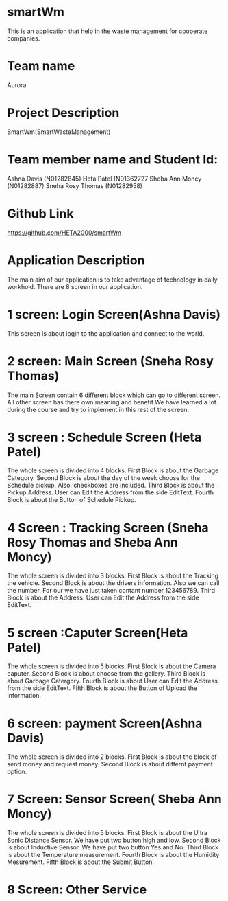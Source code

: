 # smartWm
This is  an application that help in the waste management for cooperate companies.
# Team name
Aurora

# Project Description
SmartWm(SmartWasteManagement)

# Team member name and Student Id:
Ashna Davis        (N01282845)
Heta Patel         (N01362727
Sheba Ann Moncy    (N01282887)
Sneha Rosy Thomas  (N01282958)

# Github Link
https://github.com/HETA2000/smartWm
 
# Application Description

The main aim of our application is to take advantage of technology in daily workhold. There are 8 screen in our application.

# 1 screen: Login Screen(Ashna Davis)
This screen is about login to the application and connect to the world.

# 2 screen: Main Screen (Sneha Rosy Thomas)
The main Screen contain 6 different block which can go to different screen. All other screen has there own meaning and benefit.We have learned a lot during the course and try to implement in this rest of the screen.

# 3 screen : Schedule Screen (Heta Patel)
 The whole screen is divided into 4 blocks. First Block is about the Garbage Category. Second Block is about the day of the week choose for the Schedule pickup. Also, checkboxes are included. Third Block is about the Pickup Address. User can Edit the Address from the side EditText. Fourth Block is about the Button of Schedule Pickup.

# 4 Screen : Tracking Screen (Sneha Rosy Thomas and Sheba Ann Moncy)
 The whole screen is divided into 3 blocks. First Block is about the Tracking the vehicle. Second Block is about the drivers information. Also we can call the number. For our we have just taken contant number 123456789. Third Block is about the  Address. User can Edit the Address from the side EditText.

# 5 screen :Caputer Screen(Heta Patel) 
 The whole screen is divided into 5 blocks. First Block is about the Camera caputer. Second Block is about choose from the gallery. Third Block is about  Garbage Catergory. Fourth Block is about  User can Edit the Address from the side EditText. Fifth Block is about the Button of  Upload the information.

# 6 screen: payment Screen(Ashna Davis)
The whole screen is divided into 2 blocks. First Block is about the block of send money and request money. Second Block is about differnt payment option.

# 7 Screen: Sensor Screen( Sheba Ann Moncy)
The whole screen is divided into 5 blocks. First Block is about the Ultra Sonic Distance Sensor. We have put two button high and low.  Second Block is about Inductive Sensor. We have put two button Yes and No. Third Block is about the Temperature measurement. Fourth Block is about the Humidity Mesurement. Fifth Block is about the Submit Button.

# 8 Screen: Other Service

